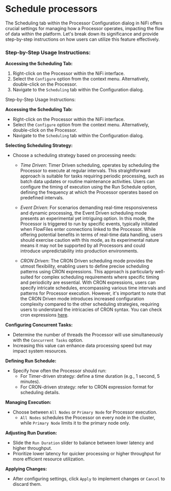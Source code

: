 # Schedule processors

The Scheduling tab within the Processor Configuration dialog in NiFi offers crucial settings for managing how a Processor operates, impacting the flow of data within the platform. Let's break down its significance and provide step-by-step instructions on how users can utilize this feature effectively.

### Step-by-Step Usage Instructions:

**Accessing the Scheduling Tab:**

1. Right-click on the Processor within the NiFi interface.
2. Select the `Configure` option from the context menu. Alternatively, double-click on the Processor.
3. Navigate to the `Scheduling` tab within the Configuration dialog.

Step-by-Step Usage Instructions:

**Accessing the Scheduling Tab:**
- Right-click on the Processor within the NiFi interface.
- Select the `Configure` option from the context menu. Alternatively, double-click on the Processor.
- Navigate to the `Scheduling` tab within the Configuration dialog.

**Selecting Scheduling Strategy:**
- Choose a scheduling strategy based on processing needs:

  - *Time Driven*: Timer Driven scheduling, operates by scheduling the Processor to execute at regular intervals. This straightforward approach is suitable for tasks requiring periodic processing, such as batch data updates or routine maintenance activities. Users can configure the timing of execution using the Run Schedule option, defining the frequency at which the Processor operates based on predefined intervals.

  - *Event Driven*: For scenarios demanding real-time responsiveness and dynamic processing, the Event Driven scheduling mode presents an experimental yet intriguing option. In this mode, the Processor is triggered to run by specific events, typically initiated when FlowFiles enter connections linked to the Processor. While offering potential benefits in terms of real-time data handling, users should exercise caution with this mode, as its experimental nature means it may not be supported by all Processors and could introduce unpredictability into production environments.
  
  - *CRON Driven*: The CRON Driven scheduling mode provides the utmost flexibility, enabling users to define precise scheduling patterns using CRON expressions. This approach is particularly well-suited for complex scheduling requirements where specific timing and periodicity are essential. With CRON expressions, users can specify intricate schedules, encompassing various time intervals and patterns for Processor execution. However, it's important to note that the CRON Driven mode introduces increased configuration complexity compared to the other scheduling strategies, requiring users to understand the intricacies of CRON syntax. You can check cron expressions [here](https://www.freeformatter.com/cron-expression-generator-quartz.html).

**Configuring Concurrent Tasks:**
- Determine the number of threads the Processor will use simultaneously with the `Concurrent Tasks` option.
- Increasing this value can enhance data processing speed but may impact system resources.

**Defining Run Schedule:**
- Specify how often the Processor should run:
  - For Timer-driven strategy: define a time duration (e.g., 1 second, 5 minutes).
  - For CRON-driven strategy: refer to CRON expression format for scheduling details.

**Managing Execution:**
- Choose between `All Nodes` or `Primary Node` for Processor execution.
  - `All Nodes` schedules the Processor on every node in the cluster, while `Primary Node` limits it to the primary node only.

**Adjusting Run Duration:**
- Slide the `Run Duration` slider to balance between lower latency and higher throughput.
- Prioritize lower latency for quicker processing or higher throughput for more efficient resource utilization.

**Applying Changes:**
- After configuring settings, click `Apply` to implement changes or `Cancel` to discard them.


